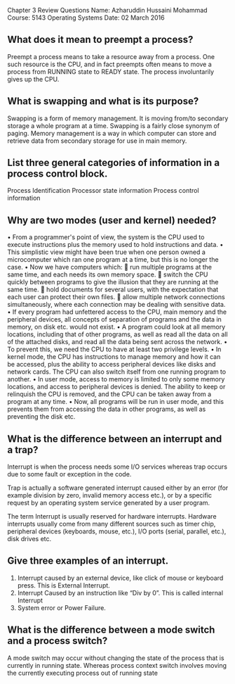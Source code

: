 Chapter 3 Review Questions
Name: Azharuddin Hussaini Mohammad
Course: 5143 Operating Systems
Date: 02 March 2016


## What does it mean to preempt a process? 
Preempt a process means to take a resource away from a process. One such resource is the CPU, and in fact preempts often means to move a process from RUNNING state to READY state. The process involuntarily gives up the CPU. 


## What is swapping and what is its purpose? 
Swapping is a form of memory management. It is moving from/to secondary storage a whole program at a time. Swapping is a fairly close synonym of paging. 
Memory management is a way in which computer can store and retrieve data from secondary storage for use in main memory.

## List three general categories of information in a process control block. 
Process Identification
Processor state information
Process control information

## Why are two modes (user and kernel) needed? 
•	From a programmer's point of view, the system is the CPU used to execute instructions plus the memory used to hold instructions and data. 
•	This simplistic view might have been true when one person owned a microcomputer which ran one program at a time, but this is no longer the case. 
•	Now we have computers which: 
	run multiple programs at the same time, and each needs its own memory space. 
	switch the CPU quickly between programs to give the illusion that they are running at the same time. 
	hold documents for several users, with the expectation that each user can protect their own files. 
	allow multiple network connections simultaneously, where each connection may be dealing with sensitive data. 
•	If every program had unfettered access to the CPU, main memory and the peripheral devices, all concepts of separation of programs and the data in memory, on disk etc. would not exist. 
•	A program could look at all memory locations, including that of other programs, as well as read all the data on all of the attached disks, and read all the data being sent across the network. 
•	To prevent this, we need the CPU to have at least two privilege levels. 
•	In kernel mode, the CPU has instructions to manage memory and how it can be accessed, plus the ability to access peripheral devices like disks and network cards. The CPU can also switch itself from one running program to another. 
•	In user mode, access to memory is limited to only some memory locations, and access to peripheral devices is denied. The ability to keep or relinquish the CPU is removed, and the CPU can be taken away from a program at any time. 
•	Now, all programs will be run in user mode, and this prevents them from accessing the data in other programs, as well as preventing the disk etc.


## What is the difference between an interrupt and a trap?
Interrupt is when the process needs some I/O services whereas trap occurs due to some fault or exception in the code.

Trap is actually a software generated interrupt caused either by an error (for example division by zero, invalid memory access etc.), or by a specific request by an operating system service generated by a user program.

The term Interrupt is usually reserved for hardware interrupts. Hardware interrupts usually come from many different sources such as timer chip, peripheral devices (keyboards, mouse, etc.), I/O ports (serial, parallel, etc.), disk drives etc.


## Give three examples of an interrupt. 

1.	Interrupt caused by an external device, like click of mouse or keyboard press. This is External Interrupt.
2.	Interrupt Caused by an instruction like “Div by 0”. This is called internal Interrupt
3.	System error or Power Failure.


## What is the difference between a mode switch and a process switch?
A mode switch may occur without changing the state of the process that is currently in running state. Whereas process context switch involves moving the currently executing process out of running state
